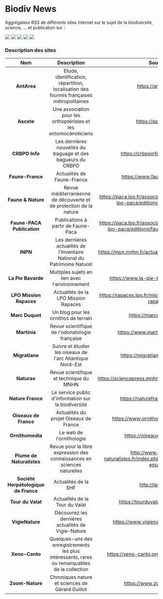 # Biodiv News

Aggrégateur RSS de différents sites internet sur le sujet de la biodiversité, science, ... et publication sur :

<a href="https://biodivnews.ddns.net/"><img src="https://img.shields.io/badge/Site-Biodiv_News-16ad1b.svg?style=for-the-badge&logoColor=white"></a>
<a href="https://t.me/biodiv_news"><img src="https://img.shields.io/badge/Biodiv__News-2799d1.svg?style=for-the-badge&logo=telegram&logoColor=white"></a>
<a href="https://piaille.fr/@Biodiv_News"><img src="https://img.shields.io/badge/Biodiv__News-5d53e6.svg?style=for-the-badge&logo=mastodon&logoColor=white"></a>
<a href="https://twitter.com/Biodiv_News"><img src="https://img.shields.io/badge/Biodiv__News-1c9ceb.svg?style=for-the-badge&logo=X&logoColor=white"></a>
<a href="https://bsky.app/profile/biodiv-news.bsky.social"><img src="https://img.shields.io/badge/Biodiv--News-006bff.svg?style=for-the-badge&logo=bluesky&logoColor=white"></a> 

### Description des sites
| Nom | Description | Source |
|:---:|:---:|:---:|
| **AntArea** | Etude, identification, répartition, localisation des fourmis françaises métropolitaines | https://antarea.fr/ |
| **Ascete** | Une association pour les orthoptéristes et les entomocénoticiens | https://ascete.org/ |
| **CRBPO Info** | Les dernières nouvelles du baguage et des bagueurs du CRBPO | https://crbpoinfo.blogspot.com/ |
| **Faune-France** | Actualités de Faune-France | https://www.faune-france.org/ |
| **Faune & Nature** | Revue méditerranéenne de découverte et de protection de la nature | https://paca.lpo.fr/association-protection-nature-lpo-paca/editions/faune-et-nature |
| **Faune-PACA Publication** | Publications à partir de Faune-Paca | https://paca.lpo.fr/association-protection-nature-lpo-paca/editions/faune-paca-publication |
| **INPN** | Les dernières actualités de l'Inventaire National du Patrimoine Naturel | https://inpn.mnhn.fr/actualites/sommaire-actualites |
| **La Pie Bavarde** | Multiples sujets en lien avec l'environnement | https://www.la-pie-bavarde.com/articles |
| **LPO Mission Rapaces** | Actualités de la LPO Mission Rapaces | https://rapaces.lpo.fr/mission-rapaces/actualites-rapaces |
| **Marc Duquet** | Un blog pour les ornithos de terrain | https://marcduquet.com/ |
| **Martinia** | Revue scientifique de l'odonatologie française | https://www.martinia.insectes.org/ |
| **Migratlane** | Suivre et étudier les oiseaux de l'arc Atlantique Nord-Est | https://migratlane-telemetrie.fr/ |
| **Naturae** | Revue scientifique et technique du MNHN | https://sciencepress.mnhn.fr/fr/periodiques/naturae |
| **Nature France** | Le service public d'information sur la biodiversité | https://naturefrance.fr/actualites |
| **Oiseaux de France** | Actualités du projet Oiseaux de France | https://www.ornithomedia.com/breves/ |
| **Ornithomedia** | Le web de l'ornithologie | https://oiseauxdefrance.org/ |
| **Plume de Naturalistes** | Revue pour la libre expression des connaissances en sciences naturelles | http://www.plume-de-naturalistes.fr/index.php/numeros/articles-et-essais/ |
| **Société Herpétologique de France** | Actualités de la SHF | http://lashf.org/ |
| **Tour du Valat** | Actualités de la Tour du Valat | https://tourduvalat.org/actualites/ |
| **VigieNature** | Découvrez les dernières actualités de Vigie-Nature | https://www.vigienature.fr/fr/actualites |
| **Xeno-Canto** | Quelques-uns des enregistrements les plus intéressants, rares ou remarquables de la collection | https://xeno-canto.org/collection/spotlights |
| **Zoom-Nature** | Chroniques nature et sciences de Gérard Guillot | https://www.zoom-nature.fr/ |
